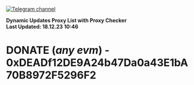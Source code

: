 [![Telegram channel](https://img.shields.io/endpoint?url=https://runkit.io/damiankrawczyk/telegram-badge/branches/master?url=https://t.me/n4z4v0d)](https://t.me/n4z4v0d) 

**Dynamic Updates Proxy List with Proxy Checker**  
**Last Updated: 18.12.23 10:46**

# DONATE (_any evm_) - 0xDEADf12DE9A24b47Da0a43E1bA70B8972F5296F2
